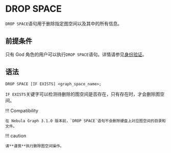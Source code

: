 # DROP SPACE

`DROP SPACE`语句用于删除指定图空间以及其中的所有信息。

## 前提条件

只有 God 角色的用户可以执行`DROP SPACE`语句。详情请参见[身份验证](../../7.data-security/1.authentication/1.authentication.md)。

## 语法

```ngql
DROP SPACE [IF EXISTS] <graph_space_name>;
```

`IF EXISTS`关键字可以检测待删除的图空间是否存在，只有存在时，才会删除图空间。

!!! Compatibility

    在 Nebula Graph 3.1.0 版本前，`DROP SPACE`语句不会删除硬盘上对应图空间的目录和文件。

!!! caution

    请**谨慎**执行删除图空间操作。
